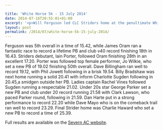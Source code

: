 ```yaml
---

title: 'White Horse 5k - 15 July 2014'
date: 2014-07-16T20:55:01+01:00
excerpt: '<p>Will Ferguson led CLC Striders home at the penultimate White Horse 5k of the summer, as both the men and women finished second in the team prizes.</p>'
layout: post
permalink: /2014/07/white-horse-5k-15-july-2014/
---
```

Ferguson was 5th overall in a time of 15.42, while James Oram ran a fantastic race to record a lifetime PB and club v40 record finishing 18th in 16.43. Striders debutant, Iain Porter, followed Oram finishing 28th in an excellent 17.20. Porter was followed top female performer, Jo Wilkie, who set a new PB of 19.02 finishing 50th overall. Dave Billingham ran well to record 19.12, with Phil Jowett following in a brisk 19.54. Billy Bradshaw was next home running a solid 20.41 with inform Charlotte Sugden following in 20.45,a smidgen outside her PB. Ladies captain Rachel Vines followed Sugden running a respectable 21.02. Under 20s star George Parker set a new PB and club under 20 record running 21.58 with Clark Lawson, who paced Parker round, following in 21.59. Dan Harte put in a strong performance to record 22.20 while Dave Mayo who is on the comeback trail ran well to record 23.29. Final Strider home was Charlie Haward who set a new PB to record a time of 25.39.

Full results are available on the <a href="http://www.severnathletic.org.uk/wp-content/uploads/2014/07/White-Horse-Results-July-2014.doc" target="_blank" rel="nofollow">Severn AC website</a>.